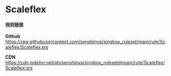 # Scaleflex

#### 规则链接

**Github**
https://raw.githubusercontent.com/senshinya/singbox_ruleset/main/rule/Scaleflex/Scaleflex.srs

**CDN**
https://cdn.jsdelivr.net/gh/senshinya/singbox_ruleset@main/rule/Scaleflex/Scaleflex.srs